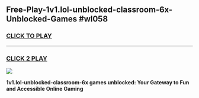 
## Free-Play-1v1.lol-unblocked-classroom-6x-Unblocked-Games #wl058
<h3>
<a href="https://news.freeplayer.one?title=1v1.lol-unblocked-classroom-6x&ref=8M">CLICK TO PLAY</a></h3>
<hr>

<h3>
<a href="https://news.freeplayer.one?title=1v1.lol-unblocked-classroom-6x&ref=8M">CLICK 2 PLAY</a>
  
</h3>

<a href="https://news.freeplayer.one?title=1v1.lol-unblocked-classroom-6x&ref=8M"><img src="https://clearcache.store/games.png"></a>


**1v1.lol-unblocked-classroom-6x games unblocked: Your Gateway to Fun and Accessible Online Gaming**
